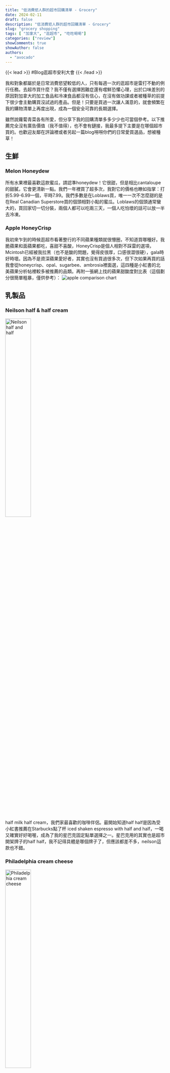 ```yaml
---
title: "低消費慾人群的超市回購清單 - Grocery"
date: 2024-02-11
draft: false
description: "低消費慾人群的超市回購清單 - Grocery"
slug: "grocery shopping"
tags: [ "加拿大", "逛超市", "吃吃喝喝"]
categories: ["review"]
showComments: true
showAuthor: false
authors:
  - "avocado"
---
```

{{< lead >}}
#Blog逛超市安利大會
{{< /lead >}}

我和對象都屬於是日常消費慾望較低的人，只有每週一次的逛超市是雷打不動的例行任務。去超市買什麼？我不僅有選擇困難症還有嚐鮮恐懼心理，出於口味差別的原因對加拿大的加工食品和冷凍食品都沒有信心，在沒有做功課或者被種草的前提下很少會主動購買沒試過的產品。但是！只要是買過一次讓人滿意的，就會頻繁在我的購物清單上再度出現，成為一個安全可靠的長期選擇。

雖然說蘿蔔青菜各有所愛，但分享下我的回購清單多多少少也可當個參考。以下推薦完全沒有廣告價值（我不值得），也不會有鏈接，我最多提下主要是在哪個超市買的。也歡迎友鄰在評論裡或者另起一篇blog嘮嘮你們的日常愛買選品，想被種草！
## 生鮮
### Melon Honeydew
所有水果裡最喜歡這款蜜瓜，請認準honeydew！它很甜，但是相比cantaloupe的甜膩，它會更清新一點。我們一年裡買了超多次，我對它的價格也瞭如指掌：打折5.99-6.99一個，平時7.99。我們多數是在Loblaws買，唯一一次不怎麼甜的是在Real Canadian Superstore買的個頭相對小點的蜜瓜。Loblaws的個頭通常蠻大的，買回家切一切分裝，兩個人都可以吃兩三天，一個人吃怕壞的話可以放一半去冷凍。
### Apple HoneyCrisp
我初來乍到的時候逛超市看著整行的不同蘋果種類就很懵圈，不知道買哪種好。我脆蘋果和面蘋果都吃，喜甜不喜酸，HoneyCrisp是個人相對不踩雷的選項，Mcintosh已經被我拉黑（也不是酸的問題，覺得皮很厚，口感很澀很硬），gala時好時壞。因為不是資深蘋果愛好者，其實也沒有買過很多次，但下次如果再買的話我會從honeycrisp、opal、sugarbee、ambrosia裡面選，這四種是小紅書的北美蘋果分析帖裡較多被推薦的品類。再附一張網上找的蘋果甜酸度對比表（這個劃分很簡單粗暴，僅供參考）：
![apple comparison chart](apple.jpeg)
## 乳製品
### Neilson half & half cream
<!-- ![neilson half and half](half_half.png) -->
<img src="half_half.png" alt="Neilson half and half" style="width: 40%;">

half milk half cream，我們家最喜歡的咖啡伴侶。最開始知道half half是因為受小紅書推薦在Starbucks點了杯 iced shaken espresso with half and half，一喝又確實好好喝喔，成為了我的星巴克固定點單選擇之一。星巴克用的其實也是超市開架牌子的half half，我不記得具體是哪個牌子了，但應該都差不多，neilson這款也不錯。
### Philadelphia cream cheese
<!-- ![cream cheese](cream_cheese.png) -->
<img src="cream_cheese.png" alt="Philadelphia cream cheese" style="width: 40%;">

吃過原味（light）、herb&garlic和mixed berry的cream cheese，都好吃，抹烤麵包或者bagel一絕。方便快手的早餐搭配選擇。
### 黑白/三花淡奶
<!-- ![evaporated milk](evaporated_milk.png) -->
<img src="evaporated_milk.png" alt="evaporated milk" style="width: 40%;">

家裡常備淡奶是為了隨時可以做[譚仔]({{< relref "在加國，復刻一碗香港經典譚仔三哥米線" >}})，作為湯底調料黑白和三花都買過，吃不出分別，黑白只是多一點港式奶茶情懷，煮奶茶會更合適。西人超市的話三花比較容易買到，看了眼網站walmart最近打折才1.27一罐，與此同時大統華賣3.29(｡ŏ_ŏ)。

買淡奶最大的煩惱是開罐後的保存問題，如果不及時處理容易變質甚至發霉。我們家試過開罐後全部倒進密封袋放冷藏儘快消耗，但最近我想出來的一個天才對策是倒冰格冷凍成小塊，可保存時間更久而且也容易計量取用～
### Silk豆奶
<!-- ![silk soymilk](silk_soymilk.png) -->
<img src="silk_soymilk.png" alt="silk soymilk" style="width: 40%;">

我最喜歡的豆奶牌子（說得好像我有橫向比較過很多其它牌子似的），每次都是兩盒1.89L的直接抱回家。買的時候要注意看它頭頂的標籤，有unsweetened、original和vanilla的區別。我之前不怎麼留意，很少買到original的，unsweetened的是真的一點兒不甜味道比較淡，vanilla其實不會太甜反而我很喜歡。
## 零食
我不太愛吃零食，這個大類下的items主要是平時逛著逛著突然就被Sloth又又又又丟進了購物車的東西——但買回家之後我也會搶著吃就是了(๑´ڡ\`๑)
### PC Jalapeño薯片
<!-- ![jalapeno chips](jalapeno_chips.png) -->
<img src="jalapeno_chips.png" alt="jalapeno chips" style="width: 40%;">

Jalapeño是最受歡迎的一種墨西哥辣椒，在國內時沒有聽說過，但是在加拿大還蠻常見的，應用範圍也很廣——tims就有Jalapeño bagel和Jalapeño pastries（我在[tims菜單點評]({{< relref "Tim Hortons菜單不完全點評#pastries" >}}) 裡就提過我很喜歡它的Jalapeño pastries）。PC這款薯片也很好吃，辣辣的很上癮。PC是loblaws的牌子，所以只能在loblaws旗下超市買到，但這個口味的薯片其實各個牌子都有，只是因為我們第一次吃是PC的就忠實於它了。
### Ricola喉糖
<!-- ![ricola](ricola.png) -->
<img src="ricola.png" alt="ricola" style="width: 40%;">

把喉糖歸類在零食裡好像很不尊重喉糖，但這就是喉糖在我心裡的定位(〃∀〃)。我們最常買的是original herb口味（根本就沒有試過其他口味），一股淡淡的藥草味很迷人，會讓我莫名想起廣東涼茶。Sloth說他小時候在廣東已經很喜歡吃這個糖，但他不認同像涼茶味LOL
### Kinder Bueno繽紛樂
<!-- ![kinder bueno](Kinder_Bueno.png) -->
<img src="Kinder_Bueno.png" alt="kinder bueno" style="width: 40%;">

也是Sloth的摯愛。很奇怪，他不吃其它任何巧克力，但是唯愛這款繽紛樂。想抄一下健達官網對這款產品的介紹：「健達繽紛樂，牛奶巧克力加上威化外層, 含綿滑牛奶及榛果內餡。獨特口感，多重享受。」確實挺好吃的，我覺得是肚子餓時很適合飽腹救急的一個選擇（好實用主義的一個出發點），上晚課時摸兩顆出來吃吃很方便。
## 飲料
### Canada Dry
<img src="canada_dry.png" alt="canada dry" style="width: 40%;">

我對poutine是加拿大國菜感到嗤之以鼻，但canada dry一定是當之無愧的加拿大國寶級汽水！它主打的是ginger ale薑汁汽水，我只買過原味的，並且因為原味的已經很經典很好喝暫時沒考慮過試其它味道。我覺得不喜歡生薑味和不喜歡ginger ale是兩碼事，反正後者也沒多少生薑含量，它更像是一種味道層次更豐富的雪碧= =。來了加拿大我第一推薦這款汽水！
### NESCAFÉ GOLD Espresso速溶咖啡
<!-- ![NESCAFÉ GOLD Espresso](Gold_Espresso.png) -->
<img src="Gold_Espresso.png" alt="NESCAFÉ GOLD Espresso" style="width: 40%;">

還沒有擁有自己的咖啡機，所以在家都是喝速溶湊和湊和。我不想在貨架上盲買，雀巢NESCAFÉ GOLD系列是我做了些功課後看到風評最好的速溶咖啡了，買完也沒有失望，沖出來油脂很豐富很香很好喝，就一直接著買下去了。Loblaws一般商品標價其實都偏高，但很神奇的這款咖啡定價還低過平民超市walmart，200g12刀，抵買！
### T&T茉莉綠茶
<!-- ![jasimine greentea](jasimine_greentea.jpg) -->
<img src="jasimine_greentea.jpg" alt="jasimine greentea" style="width: 40%;">

大統華牌子的茉莉綠茶，但是在loblaws買也比在大統華買便宜，2.49刀和3.95刀的差價。茉莉綠茶應該很難不好喝吧！西人超市賣的大多是需要沖泡的茶包，我們圖方便且想喝冷茶的時候就會直接倒這個，甜度也合適。Loblaws沒見過無糖款，但大統華官網的無糖款評價也不錯。
## 雪糕
### 哈根達斯抹茶/咖啡
<!-- ![haagen dazs](haagen_dazs.png) -->
<img src="haagen_dazs.png" alt="haagen dazs" style="width: 40%;">

如果說有什麼在加拿大買是比國內買划算很多的，那一定是哈根達斯了。兩大罐450ml的常見打包價10刀，換算起來幾乎是國內單價的七分之一，我們基本上每隔兩週就買兩罐⋯⋯每餐飯後都舀幾勺吃吃好幸福。因為不嗜甜，所有口味裡我們只喜歡抹茶和咖啡，甜中帶苦的味道是最迷人的不接受反駁。
### 樂天Mochi香草味
<!-- ![lotte mochi](mochi.webp) -->
<img src="mochi.webp" alt="lotte mochi" style="width: 40%;">

在Walmart淘到的樂天香草味的雪糕糯米糍，一口一個超好吃！能進這個貨我覺得Walmart採購真的很有眼光，美中不足的是太受歡迎時常缺貨。在我們家附近的Walmart它通常被擺在冰櫃的最高一層，我們每次都要跳起來去夠最裡面剩下的一盒或者兩盒⋯⋯這款糯米糍隔壁還會擺另外一個牌子buono的混合口味糯米糍，餘量總是很多aka沒人買。我試過一次，很後悔，只能說沒人買是有原因的。
### Melona蜜瓜味
<!-- ![melona ice cream](melona.png) -->
<img src="melona.png" alt="melona ice cream" style="width: 40%;">

是Sloth介紹給我的他在香港時就很喜歡吃的雪條，是一個韓國牌子，發現加拿大也有還怪驚喜的。我們吃過蜜瓜味和椰子味，最常買的還是蜜瓜，很清爽，不齁甜。蜜瓜味的雪糕好像還挺少見的，感謝melona開發這個口味的產品並且打下加拿大市場(｀･ω･´)ゞ

<hr>

這個回購清單寫下來確實也——不怎麼長，而且和加拿大本土的關聯性也不是特別強= = 看得出來我們買得很保守挑的還大多是國際牌子。但是買得開心吃著好吃就好啦！日子過著過著超市逛著逛著也總會開拓新的嘗試的。

我們平時常去的超市主要是Loblaws、Walmart和Food Basics。因為最近~~有了腿~~ 買了車，下個月開始應該會更多去Costco購物，隔個一年半載可能會再更新下這個Grocery回購系列，歡迎和我推薦Costco什麼值得買！